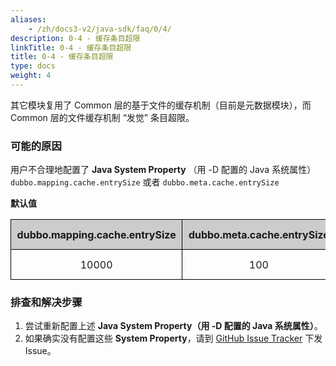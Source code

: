 ```yaml
---
aliases:
    - /zh/docs3-v2/java-sdk/faq/0/4/
description: 0-4 - 缓存条目超限
linkTitle: 0-4 - 缓存条目超限
title: 0-4 - 缓存条目超限
type: docs
weight: 4
---
```



其它模块复用了 Common 层的基于文件的缓存机制（目前是元数据模块），而 Common 层的文件缓存机制 “发觉” 条目超限。


### 可能的原因
用户不合理地配置了 **Java System Property** （用 -D 配置的 Java 系统属性） `dubbo.mapping.cache.entrySize` 或者 `dubbo.meta.cache.entrySize`

**默认值**

<style>
    .sheet-border, .sheet-border tr, .sheet-border tr td {
        border-width: 1px;
        border-color: black;
        text-align: center;
    }

    .sheet-border tr td {
        height: 48px;
        width: 83px;
        border-style: solid;
        padding: 0.6rem 0.6rem;
    }

    .sheet-header td {
        font-weight: bold;
        background: #cccccc;
    }
</style>

<table class="sheet-border">
    <tr class="sheet-header">
        <td>dubbo.mapping.cache.entrySize</td>
        <td>dubbo.meta.cache.entrySize</td>
    </tr>
    <tr>
        <td>10000</td>
        <td>100</td>
    </tr>
</table>

### 排查和解决步骤
1. 尝试重新配置上述 **Java System Property（用 -D 配置的 Java 系统属性）**。
2. 如果确实没有配置这些 **System Property**，请到 [GitHub Issue Tracker](https://github.com/apache/dubbo/issues) 下发 Issue。